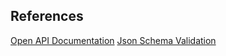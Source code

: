 ## References
[Open API Documentation](https://www.openapis.org)
[Json Schema Validation](https://json-schema.org/)
